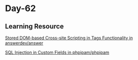 # Day-62

## Learning Resource

[Stored DOM-based Cross-site Scripting in Tags Functionality in answerdev/answer](https://huntr.dev/bounties/a24f57a4-22e3-4a17-8227-6a410a11498a/)

[SQL Injection in Custom Fields in phpipam/phpipam](https://huntr.dev/bounties/ed569124-2aeb-4b0d-a312-435460892afd/)
